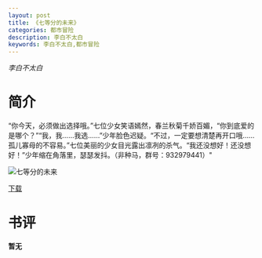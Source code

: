 ```yaml
---
layout: post
title: 《七等分的未来》
categories: 都市冒险
description: 李白不太白
keywords: 李白不太白,都市冒险
---
```

*李白不太白*
# 简介
“你今天，必须做出选择哦。”七位少女笑语嫣然，春兰秋菊千娇百媚，“你到底爱的是哪个？”“我，我……我选……”少年脸色迟疑。“不过，一定要想清楚再开口哦……孤儿寡母的不容易。”七位美丽的少女目光露出凛冽的杀气。“我还没想好！还没想好！”少年缩在角落里，瑟瑟发抖。（非种马，群号：932979441）"

![七等分的未来](https://cdn.jsdelivr.net/gh/YYbooks0/yybooks0img@master/bookscover2/七等分的未来.1dplkqwcw074.jpg)

[下载](https://link.jscdn.cn/1drv/aHR0cHM6Ly8xZHJ2Lm1zL3QvcyFBaGU2R2dNWmVFb2pobUlLNGJxcTlpeXdRSzItP2U9NGJ3V3lz.txt)

# 书评

**暂无**
